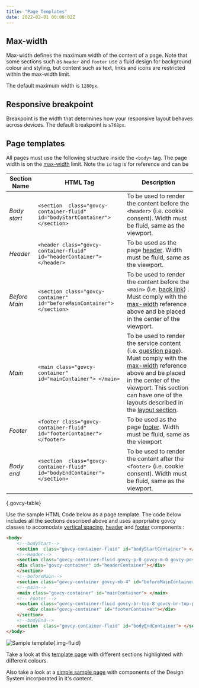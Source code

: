 ```yaml
---
title: "Page Templates"
date: 2022-02-01 00:00:02Z
--- 
```


## Max-width 
Max-width defines the maximum width of the content of a page. Note that some sections such as `header` and `footer` use a fluid design for background colour and styling, but content such as text, links and icons are restricted within the max-width limit. 

The default maximum width is `1280px`.

## Responsive breakpoint
Breakpoint is the width that determines how your responsive layout behaves across devices. The default breakpoint is `≥768px`.

## Page templates
All pages must use the following structure inside the `<body>` tag. The page width is on the [max-width](#max-width) limit. Note the `id` tag is for reference and can be 

<div class="table-responsive">

|Section Name |HTML Tag   | Description    |
|---|---|---|
|*Body start*|`<section  class="govcy-container-fluid" id="bodyStartContainer"> </section>`|To be used to render the content before the `<header>` (i.e. cookie consent). Width must be fluid, same as the viewport.|
|*Header*|`<header class="govcy-container-fluid" id="headerContainer"> </header>`|To be used as the page [header](../../components/header). Width must be fluid, same as the viewport.|
|*Before Main*|`<section class="govcy-container" id="beforeMainContainer"> </section>`|To be used to render the content before the `<main>` (i.e. [back link](../../components/back_link)) . Must comply with the [max-width](#max-width) reference above and be placed in the center of the viewport. |
|*Main*|`<main class="govcy-container" id="mainContainer"> </main>`|To be used to render the service content (i.e. [question page](../../patterns/question_pages)). Must comply with the [max-width](#max-width) reference above and be placed in the center of the viewport. This section can have one of the layouts described in the [layout section](../layout).|
|*Footer*|`<footer class="govcy-container-fluid" id="footerContainer"> </footer>`|To be used as the page [footer](../../components/footer). Width must be fluid, same as the viewport|
|*Body end*|`<section  class="govcy-container-fluid" id="bodyEndContainer"> </section>`|To be used to render the content after the `<footer>` (i.e. cookie consent). Width must be fluid, same as the viewport.|

{.govcy-table}

</div>

Use the sample HTML Code below as a page template. The code below includes all the sections described above and uses apprpriatre govcy classes to accomodate [vertical spacing](../vertical_spacing), [header](../../components/header) and [footer](../../components/footer) components :

```html
<body>
    <!--bodyStart-->
    <section  class="govcy-container-fluid" id="bodyStartContainer"> </section>
    <!--Header-->
    <section class="govcy-container-fluid govcy-p-0 govcy-m-0 govcy-position-relative govcy-d-print-none"> 
    <div class="govcy-container" id="headerContainer"></div>
    </section>
    <!--beforeMain-->
    <section class="govcy-container govcy-mb-4" id="beforeMainContainer"> </section>
    <!--main-->
    <main class="govcy-container" id="mainContainer"> </main>
    <!-- Footer -->
    <section class="govcy-container-fluid govcy-br-top-8 govcy-br-top-primary govcy-p-3 govcy-bg-light govcy-d-print-none">
        <div class="govcy-container" id="footerContainer"></div>
    </section>
    <!--bodyEnd-->
    <section  class="govcy-container-fluid" id="bodyEndContainer"> </section>
</body>
```

![Sample template](../../img/template_sample.png){.img-fluid}

Take a look at this <a target='_blank' rel="noreferrer noopener" href='../../samples/page_templates_demo/'>template page</a> with different sections highlighted with different colours. 

Also take a look at a <a target='_blank' rel="noreferrer noopener" href='../../samples/sample/'>simple sample page</a> with components of the Design System incorporated in it's content.